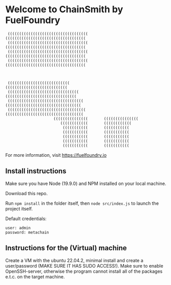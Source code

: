 # Welcome to ChainSmith by FuelFoundry

```
 (((((((((((((((((((((((((((((((((((       (((((((((((((((((((((((((((((((((((   
 (((((((((((((((((((((((((((((((((((       (((((((((((((((((((((((((((((((((((  
 (((((((((((((((((((((((((((((((((((       (((((((((((((((((((((((((((((((((((  
 (((((((((((((((((((((((((((((((((((       (((((((((((((((((((((((((((((((((((  
  
  
  
 (((((((((((((((((((((((((((                       (((((((((((((((((((((((((((  
 (((((((((((((((((((((((((((((((               (((((((((((((((((((((((((((((((  
 (((((((((((((((((((((((((((((((((           (((((((((((((((((((((((((((((((((  
 ((((((((((((((((((((((((((((((((((         ((((((((((((((((((((((((((((((((((  
                     (((((((((((((((       (((((((((((((((  
                        ((((((((((((       ((((((((((((  
                         (((((((((((       (((((((((((  
                         (((((((((((       (((((((((((  
                         (((((((((((       (((((((((((  
                         (((((((((((       (((((((((((  
                         (((((((((((       (((((((((((
```
For more information, visit https://fuelfoundry.io  

## Install instructions

Make sure you have Node (19.9.0) and NPM installed on your local machine.

Download this repo. 

Run `npm install` in the folder itself, then `node src/index.js` to launch the project itself.

Default credentials:
```
user: admin
password: metachain
``` 

## Instructions for the (Virtual) machine

Create a VM with the ubuntu 22.04.2, minimal install and create a user/password (MAKE SURE IT HAS SUDO ACCESS!). Make sure to enable OpenSSH-server, otherwise the program cannot install all of the packages e.t.c. on the target machine. 
